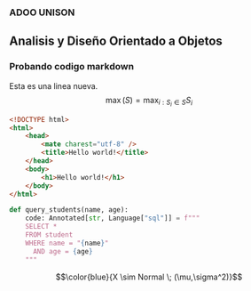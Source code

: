 ### ADOO UNISON
## Analisis y Diseño Orientado a Objetos
### Probando codigo markdown
Esta es una linea nueva.
$$\max(S) = \max_{i:S_i \in S} S_i$$

```html
<!DOCTYPE html>
<html>
    <head>
        <mate charest="utf-8" />
        <title>Hello world!</title>
    </head>
    <body>
        <h1>Hello world!</h1>
    </body>
</html>
```
```python
def query_students(name, age):
    code: Annotated[str, Language["sql"]] = f"""
    SELECT *
    FROM student
    WHERE name = "{name}"
      AND age = {age}
    """
```

$$\color{blue}{X \sim Normal \; (\mu,\sigma^2)}$$


